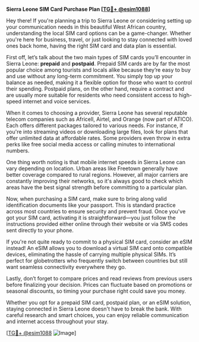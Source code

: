 **Sierra Leone SIM Card Purchase Plan [[TG💪+ @esim1088](https://t.me/s/esim1088)]**

Hey there! If you're planning a trip to Sierra Leone or considering setting up your communication needs in this beautiful West African country, understanding the local SIM card options can be a game-changer. Whether you're here for business, travel, or just looking to stay connected with loved ones back home, having the right SIM card and data plan is essential.

First off, let’s talk about the two main types of SIM cards you’ll encounter in Sierra Leone: **prepaid** and **postpaid**. Prepaid SIM cards are by far the most popular choice among tourists and locals alike because they’re easy to buy and use without any long-term commitment. You simply top up your balance as needed, making it a flexible option for those who want to control their spending. Postpaid plans, on the other hand, require a contract and are usually more suitable for residents who need consistent access to high-speed internet and voice services.

When it comes to choosing a provider, Sierra Leone has several reputable telecom companies such as Africell, Airtel, and Orange (now part of ATICO). Each offers different packages tailored to various needs. For instance, if you're into streaming videos or downloading large files, look for plans that offer unlimited data at affordable rates. Some providers even throw in extra perks like free social media access or calling minutes to international numbers.

One thing worth noting is that mobile internet speeds in Sierra Leone can vary depending on location. Urban areas like Freetown generally have better coverage compared to rural regions. However, all major carriers are constantly improving their networks, so it's always good to check which areas have the best signal strength before committing to a particular plan.

Now, when purchasing a SIM card, make sure to bring along valid identification documents like your passport. This is standard practice across most countries to ensure security and prevent fraud. Once you've got your SIM card, activating it is straightforward—you just follow the instructions provided either online through their website or via SMS codes sent directly to your phone.

If you're not quite ready to commit to a physical SIM card, consider an eSIM instead! An eSIM allows you to download a virtual SIM card onto compatible devices, eliminating the hassle of carrying multiple physical SIMs. It’s perfect for globetrotters who frequently switch between countries but still want seamless connectivity everywhere they go.

Lastly, don’t forget to compare prices and read reviews from previous users before finalizing your decision. Prices can fluctuate based on promotions or seasonal discounts, so timing your purchase right could save you money.

Whether you opt for a prepaid SIM card, postpaid plan, or an eSIM solution, staying connected in Sierra Leone doesn't have to break the bank. With careful research and smart choices, you can enjoy reliable communication and internet access throughout your stay.

[[TG💪+ @esim1088](https://t.me/s/esim1088) ![Image](https://i.postimg.cc/Y0z9fWf4/image.png)]